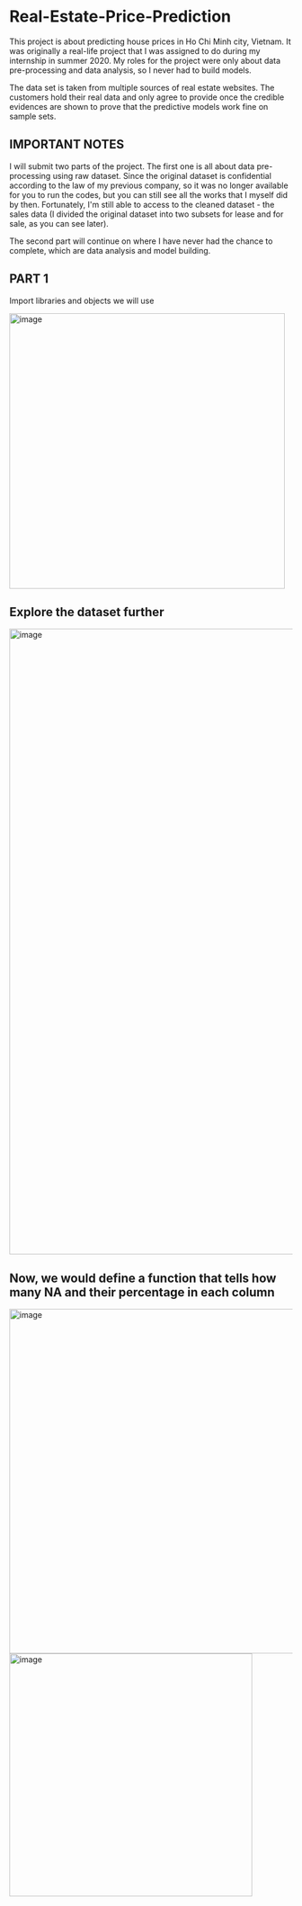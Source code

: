# Real-Estate-Price-Prediction
This project is about predicting house prices in Ho Chi Minh city, Vietnam. It was originally a real-life project that I was assigned to do during my internship in summer 2020. My roles for the project were only about data pre-processing and data analysis, so I never had to build models. 

The data set is taken from multiple sources of real estate websites. The customers hold their real data and only agree to provide once the credible evidences are shown to prove that the predictive models work fine on sample sets.
## IMPORTANT NOTES
I will submit two parts of the project. The first one is all about data pre-processing using raw dataset. Since the original dataset is confidential according to the law of my previous company, so it was no longer available for you to run the codes, but you can still see all the works that I myself did by then. Fortunately, I'm still able to access to the cleaned dataset - the sales data (I divided the original dataset into two subsets for lease and for sale, as you can see later).

The second part will continue on where I have never had the chance to complete, which are data analysis and model building.

## PART 1
Import libraries and objects we will use

<img width="490" alt="image" src="https://github.com/namphamspjain/Real-Estate-Price-Prediction/assets/72693967/d8eb7381-e172-4496-88a7-3d215089c2d7">

## Explore the dataset further
<img width="1113" alt="image" src="https://github.com/namphamspjain/Real-Estate-Price-Prediction/assets/72693967/5a6ba1a2-bd27-44fd-b3fe-9c6a12c7d6b7">

## Now, we would define a function that tells how many NA and their percentage in each column
<img width="613" alt="image" src="https://github.com/namphamspjain/Real-Estate-Price-Prediction/assets/72693967/d23baa1c-362a-4d70-a347-131a9171670e">
<img width="432" alt="image" src="https://github.com/namphamspjain/Real-Estate-Price-Prediction/assets/72693967/8566f948-4f78-4888-a6f8-c167f31633bb">
